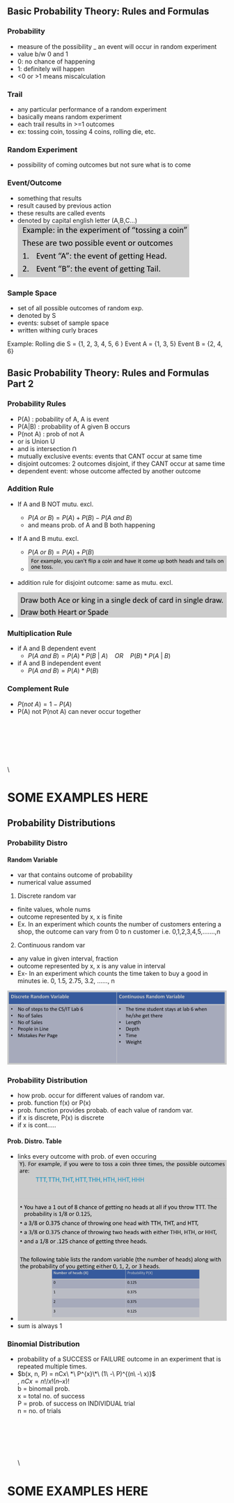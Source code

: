 ## Basic Probability Theory: Rules and Formulas

### Probability

- measure of the possibility _ an event will occur in random experiment
- value b/w 0 and 1
- 0: no chance of happening
- 1: definitely will happen
- <0 or >1 means miscalculation

### Trail

- any particular performance of a random experiment
- basically means random experiment
- each trail results in >=1 outcomes
- ex: tossing coin, tossing 4 coins, rolling die, etc.

### Random Experiment

- possibility of coming outcomes but not sure what is to come

### Event/Outcome

- something that results
- result caused by previous action
- these results are called events
- denoted by capital english letter (A,B,C...)
- ![](20221120085325.png)  

### Sample Space

- set of all possible outcomes of random exp.
- denoted by S
- events: subset of sample space
- written withing curly braces

Example: Rolling die
S = {1, 2, 3, 4, 5, 6 }
Event A = {1, 3, 5}
Event B = {2, 4, 6}

## Basic Probability Theory: Rules and Formulas Part 2

### Probability Rules

- P(A) : pobability of A, A is event
- P(A|B) : probability of A given B occurs
- P(not A) : prob of not A
- or is Union U
- and is intersection ꓵ
- mutually exclusive events: events that CANT occur at same time
- disjoint outcomes: 2 outcomes disjoint, if they CANT occur at same time
- dependent event: whose outcome affected by another outcome

### Addition Rule

- If A and B NOT mutu. excl.
  - $P(A\ or\ B) = P(A) + P(B) - P(A\ and\ B)$
  - and means prob. of A and B both happening
- If A and B mutu. excl.
  - $P(A\ or\ B) = P(A) + P(B)$
  - ![](20221120094919.png)

- addition rule for disjoint outcome: same as mutu. excl.
- ![](20221120095155.png)

### Multiplication Rule

- if A and B dependent event
  - $P(A\ and\ B) = P(A) *P(B\ |\ A)\ \ \ \ OR\ \ \ \ P(B)* P(A\ |\ B)$
- if A and B independent event
  - $P(A\ and\ B) = P(A)\ *\ P(B)$

### Complement Rule

- $P(not\ A) = 1\ -\ P(A)$
- P(A) not P(not A) can never occur together

\
\
\
\
\
\
\

<h1>SOME EXAMPLES HERE</h1>

## Probability Distributions

### Probability Distro

#### Random Variable

- var that contains outcome of probability
- numerical value assumed

1. Discrete random var

- finite values, whole nums
- outcome represented by x, x is finite
- Ex. In an experiment which counts the number of customers entering a shop, the outcome can vary from 0 to n customer i.e. 0,1,2,3,4,5,…….,n

2. Continuous random var

- any value in given interval, fraction
- outcome represented by x, x is any value in interval
- Ex- In an experiment which counts the time taken to buy a good in minutes ie. 0, 1.5, 2.75, 3.2, ……, n

![](20221120101027.png)  

### Probability Distribution

- how prob. occur for different values of random var.
- prob. function f(x) or P(x)
- prob. function provides probab. of each value of random var.
- if x is discrete, P(x) is discrete
- if x is cont.....

#### Prob. Distro. Table

- links every outcome with prob. of even occuring
- ![](20221120111115.png)  
- sum is always 1

### Binomial Distribution

- probability of a SUCCESS or FAILURE outcome in an experiment that is repeated multiple times.
- $b(x, n, P) = nCx\ *\ P^{x}\*\ (1\ -\ P)^{(n\ -\ x)}$  
, $nCx = n! / x!(n – x)!$  
b = binomail prob.  
x = total no. of success  
P = prob. of success on INDIVIDUAL trial  
n = no. of trials  
\
\
\
\
\
\
\

<h1>SOME EXAMPLES HERE</h1>
